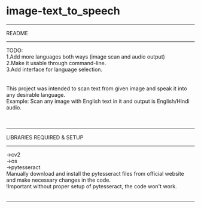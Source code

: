 # image-text_to_speech

*******************************************************************************
README
*******************************************************************************

TODO:<br>
1.Add more languages both ways (image scan and audio output)<br>
2.Make it usable through command-line.<br>
3.Add interface for language selection.<br>
<br><br>
This project was intended to scan text from given image and speak it into any
desirable language.<br>
Example: Scan any image with English text in it and output is English/Hindi
audio.
<br><br><br>
*******************************************************************************
LIBRARIES REQUIRED & SETUP
*******************************************************************************
->cv2<br>
->os<br>
->pytesseract<br>
Manually download and install the pytesseract files from official website
and make necessary changes in the code.<br>
!Important without proper setup of pytesseract, the code won't work.
<br><br>
*******************************************************************************
